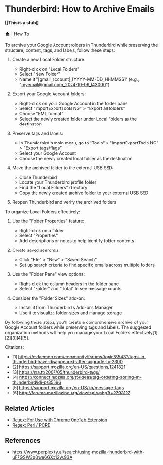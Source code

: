 # Thunderbird: How to Archive Emails

####  [[This is a stub]]

[🏚️](../README.md) | [How To](/how-to/index.md)

To archive your Google Account folders in Thunderbird while preserving the structure, content, tags, and labels, follow these steps:

1. Create a new Local Folder structure:
   - Right-click on "Local Folders"
   - Select "New Folder"
   - Name it "[gmail_account]_[YYYY-MM-DD_HHMMSS]" (e.g., "myemail@gmail.com_2024-10-09_143000")

2. Export your Google Account folders:
   - Right-click on your Google Account in the folder pane
   - Select "ImportExportTools NG" > "Export all folders"
   - Choose "EML format"
   - Select the newly created folder under Local Folders as the destination

3. Preserve tags and labels:
   - In Thunderbird's main menu, go to "Tools" > "ImportExportTools NG" > "Export tags/flags"
   - Select your Google Account
   - Choose the newly created local folder as the destination

4. Move the archived folder to the external USB SSD:
   - Close Thunderbird
   - Locate your Thunderbird profile folder
   - Find the "Local Folders" directory
   - Copy the newly created archive folder to your external USB SSD

5. Reopen Thunderbird and verify the archived folders

To organize Local Folders effectively:

1. Use the "Folder Properties" feature:
   - Right-click on a folder
   - Select "Properties"
   - Add descriptions or notes to help identify folder contents

2. Create saved searches:
   - Click "File" > "New" > "Saved Search"
   - Set up search criteria to find specific emails across multiple folders

3. Use the "Folder Pane" view options:
   - Right-click the column headers in the folder pane
   - Select "Folder" and "Total" to see message counts

4. Consider the "Folder Sizes" add-on:
   - Install it from Thunderbird's Add-ons Manager
   - Use it to visualize folder sizes and manage storage

By following these steps, you'll create a comprehensive archive of your Google Account folders while preserving tags and labels. The suggested organization methods will help you manage your Local Folders effectively[1][2][3][4][5].

Citations:
- [1] https://mdaemon.com/community/forums/topic/85432/tags-in-thunderbird-have-disappeared-after-upgrade-to-2300
- [2] https://support.mozilla.org/en-US/questions/1241821
- [3] https://ma.tt/2007/05/thunderbird-tags/
- [4] https://connect.mozilla.org/t5/ideas/tag-ordering-sorting-in-thunderbird/idi-p/35696
- [5] https://support.mozilla.org/en-US/kb/message-tags
- [6] http://forums.mozillazine.org/viewtopic.php?t=2793197

## Related Articles

- [Regex: For Use with Chrome OneTab Extension](/how-to/regex-onetab.md)
- [Regex: Perl / PCRE](/how-to/regex-perl-pcre.md)


## References

- https://www.perplexity.ai/search/using-mozilla-thunderbird-with-uF7GSW3qQwe6GXx12w.93A